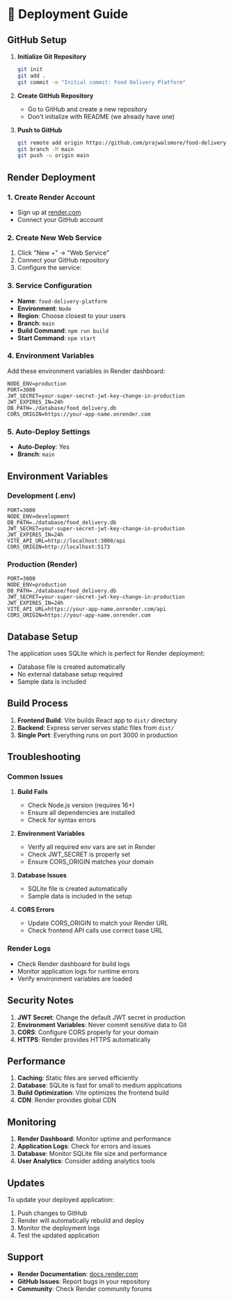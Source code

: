 # 🚀 Deployment Guide

## GitHub Setup

1. **Initialize Git Repository**
   ```bash
   git init
   git add .
   git commit -m "Initial commit: Food Delivery Platform"
   ```

2. **Create GitHub Repository**
   - Go to GitHub and create a new repository
   - Don't initialize with README (we already have one)

3. **Push to GitHub**
   ```bash
   git remote add origin https://github.com/prajwalsmore/food-delivery-platform.git
   git branch -M main
   git push -u origin main
   ```

## Render Deployment

### 1. Create Render Account
- Sign up at [render.com](https://render.com)
- Connect your GitHub account

### 2. Create New Web Service
1. Click "New +" → "Web Service"
2. Connect your GitHub repository
3. Configure the service:

### 3. Service Configuration
- **Name**: `food-delivery-platform`
- **Environment**: `Node`
- **Region**: Choose closest to your users
- **Branch**: `main`
- **Build Command**: `npm run build`
- **Start Command**: `npm start`

### 4. Environment Variables
Add these environment variables in Render dashboard:

```
NODE_ENV=production
PORT=3000
JWT_SECRET=your-super-secret-jwt-key-change-in-production
JWT_EXPIRES_IN=24h
DB_PATH=./database/food_delivery.db
CORS_ORIGIN=https://your-app-name.onrender.com
```

### 5. Auto-Deploy Settings
- **Auto-Deploy**: Yes
- **Branch**: `main`

## Environment Variables

### Development (.env)
```env
PORT=3000
NODE_ENV=development
DB_PATH=./database/food_delivery.db
JWT_SECRET=your-super-secret-jwt-key-change-in-production
JWT_EXPIRES_IN=24h
VITE_API_URL=http://localhost:3000/api
CORS_ORIGIN=http://localhost:5173
```

### Production (Render)
```env
PORT=3000
NODE_ENV=production
DB_PATH=./database/food_delivery.db
JWT_SECRET=your-super-secret-jwt-key-change-in-production
JWT_EXPIRES_IN=24h
VITE_API_URL=https://your-app-name.onrender.com/api
CORS_ORIGIN=https://your-app-name.onrender.com
```

## Database Setup

The application uses SQLite which is perfect for Render deployment:
- Database file is created automatically
- No external database setup required
- Sample data is included

## Build Process

1. **Frontend Build**: Vite builds React app to `dist/` directory
2. **Backend**: Express server serves static files from `dist/`
3. **Single Port**: Everything runs on port 3000 in production

## Troubleshooting

### Common Issues

1. **Build Fails**
   - Check Node.js version (requires 16+)
   - Ensure all dependencies are installed
   - Check for syntax errors

2. **Environment Variables**
   - Verify all required env vars are set in Render
   - Check JWT_SECRET is properly set
   - Ensure CORS_ORIGIN matches your domain

3. **Database Issues**
   - SQLite file is created automatically
   - Sample data is included in the setup

4. **CORS Errors**
   - Update CORS_ORIGIN to match your Render URL
   - Check frontend API calls use correct base URL

### Render Logs
- Check Render dashboard for build logs
- Monitor application logs for runtime errors
- Verify environment variables are loaded

## Security Notes

1. **JWT Secret**: Change the default JWT secret in production
2. **Environment Variables**: Never commit sensitive data to Git
3. **CORS**: Configure CORS properly for your domain
4. **HTTPS**: Render provides HTTPS automatically

## Performance

1. **Caching**: Static files are served efficiently
2. **Database**: SQLite is fast for small to medium applications
3. **Build Optimization**: Vite optimizes the frontend build
4. **CDN**: Render provides global CDN

## Monitoring

1. **Render Dashboard**: Monitor uptime and performance
2. **Application Logs**: Check for errors and issues
3. **Database**: Monitor SQLite file size and performance
4. **User Analytics**: Consider adding analytics tools

## Updates

To update your deployed application:
1. Push changes to GitHub
2. Render will automatically rebuild and deploy
3. Monitor the deployment logs
4. Test the updated application

## Support

- **Render Documentation**: [docs.render.com](https://docs.render.com)
- **GitHub Issues**: Report bugs in your repository
- **Community**: Check Render community forums 
